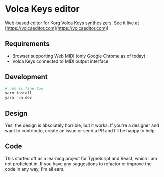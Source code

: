 # Volca Keys editor

Web-based editor for Korg Volca Keys synthesizers.
See it live at [https://volcaeditor.com](https://volcaeditor.com)!

## Requirements

* Browser supporting Web MIDI (only Google Chrome as of today)
* Volca Keys connected to MIDI output interface

## Development

```sh
# npm is fine too
yarn install
yarn run dev
```

## Design

Yes, the design is absolutely horrible, but it works.
If you're a designer and want to contribute, create an issue or send a PR and I'll be happy to help.

## Code

This started off as a learning project for TypeScript and React, which I am not proficient in.
If you have any suggestions to refactor or improve the code in any way, I'm all ears.
